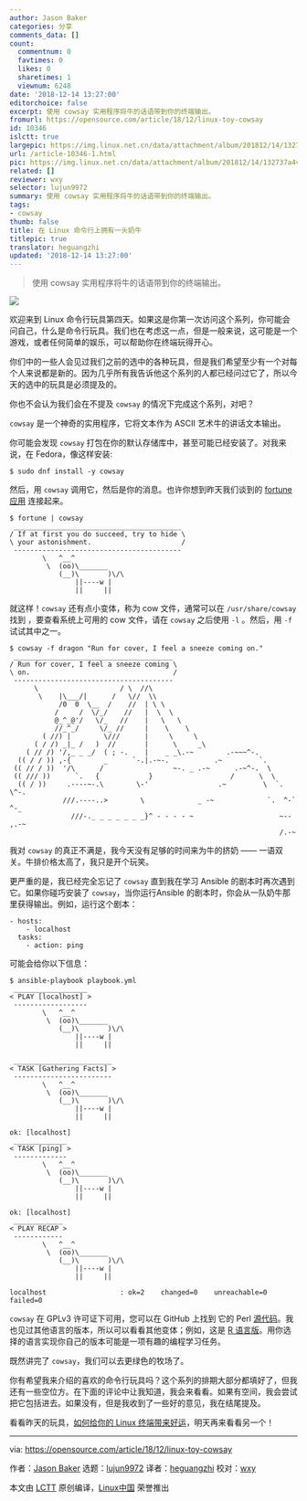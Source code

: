 ```yaml
---
author: Jason Baker
categories: 分享
comments_data: []
count:
  commentnum: 0
  favtimes: 0
  likes: 0
  sharetimes: 1
  viewnum: 6248
date: '2018-12-14 13:27:00'
editorchoice: false
excerpt: 使用 cowsay 实用程序将牛的话语带到你的终端输出。
fromurl: https://opensource.com/article/18/12/linux-toy-cowsay
id: 10346
islctt: true
largepic: https://img.linux.net.cn/data/attachment/album/201812/14/132737a4vjqeyp1ndm41vw.png
url: /article-10346-1.html
pic: https://img.linux.net.cn/data/attachment/album/201812/14/132737a4vjqeyp1ndm41vw.png.thumb.jpg
related: []
reviewer: wxy
selector: lujun9972
summary: 使用 cowsay 实用程序将牛的话语带到你的终端输出。
tags:
- cowsay
thumb: false
title: 在 Linux 命令行上拥有一头奶牛
titlepic: true
translator: heguangzhi
updated: '2018-12-14 13:27:00'
---
```



> 
> 使用 cowsay 实用程序将牛的话语带到你的终端输出。
> 
> 
> 


![](/data/attachment/album/201812/14/132737a4vjqeyp1ndm41vw.png)


欢迎来到 Linux 命令行玩具第四天。如果这是你第一次访问这个系列，你可能会问自己，什么是命令行玩具。我们也在考虑这一点，但是一般来说，这可能是一个游戏，或者任何简单的娱乐，可以帮助你在终端玩得开心。


你们中的一些人会见过我们之前的选中的各种玩具，但是我们希望至少有一个对每个人来说都是新的。因为几乎所有我告诉他这个系列的人都已经问过它了，所以今天的选中的玩具是必须提及的。


你也不会认为我们会在不提及 `cowsay` 的情况下完成这个系列，对吧？


`cowsay` 是一个神奇的实用程序，它将文本作为 ASCII 艺术牛的讲话文本输出。


你可能会发现 `cowsay` 打包在你的默认存储库中，甚至可能已经安装了。对我来说，在 Fedora，像这样安装:



```
$ sudo dnf install -y cowsay
```

然后，用 `cowsay` 调用它，然后是你的消息。也许你想到昨天我们谈到的 [fortune 应用](https://opensource.com/article/18/12/linux-toy-fortune) 连接起来。



```
$ fortune | cowsay
 _________________________________________
/ If at first you do succeed, try to hide \
\ your astonishment.                      /
 -----------------------------------------
        \   ^__^
         \  (oo)\_______
            (__)\       )\/\
                ||----w |
                ||     ||
```

就这样！`cowsay` 还有点小变体，称为 cow 文件，通常可以在 `/usr/share/cowsay` 找到 ，要查看系统上可用的 cow 文件，请在 `cowsay` 之后使用 `-l` 。然后，用 `-f` 试试其中之一。



```
$ cowsay -f dragon "Run for cover, I feel a sneeze coming on."
 _______________________________________
/ Run for cover, I feel a sneeze coming \
\ on.                                   /
 ---------------------------------------
      \                    / \  //\
       \    |\___/|      /   \//  \\
            /0  0  \__  /    //  | \ \    
           /     /  \/_/    //   |  \  \  
           @_^_@'/   \/_   //    |   \   \ 
           //_^_/     \/_ //     |    \    \
        ( //) |        \///      |     \     \
      ( / /) _|_ /   )  //       |      \     _\
    ( // /) '/,_ _ _/  ( ; -.    |    _ _\.-~        .-~~~^-.
  (( / / )) ,-{        _      `-.|.-~-.           .~         `.
 (( // / ))  '/\      /                 ~-. _ .-~      .-~^-.  \
 (( /// ))      `.   {            }                   /      \  \
  (( / ))     .----~-.\        \-'                 .~         \  `. \^-.
             ///.----..>        \             _ -~             `.  ^-`  ^-_
               ///-._ _ _ _ _ _ _}^ - - - - ~                     ~-- ,.-~
                                                                  /.-~
```

我对 `cowsay` 的真正不满是，我今天没有足够的时间来为牛的挤奶 —— 一语双关。牛排价格太高了，我只是开个玩笑。


更严重的是，我已经完全忘记了 `cowsay` 直到我在学习 Ansible 的剧本时再次遇到它。如果你碰巧安装了 `cowsay`，当你运行Ansible 的剧本时，你会从一队奶牛那里获得输出。例如，运行这个剧本：



```
- hosts:
    - localhost
  tasks:
    - action: ping
```

可能会给你以下信息：



```
$ ansible-playbook playbook.yml
 __________________
< PLAY [localhost] >
 ------------------
        \   ^__^
         \  (oo)\_______
            (__)\       )\/\
                ||----w |
                ||     ||

 ________________________
< TASK [Gathering Facts] >
 ------------------------
        \   ^__^
         \  (oo)\_______
            (__)\       )\/\
                ||----w |
                ||     ||

ok: [localhost]
 _____________
< TASK [ping] >
 -------------
        \   ^__^
         \  (oo)\_______
            (__)\       )\/\
                ||----w |
                ||     ||

ok: [localhost]
 ____________
< PLAY RECAP >
 ------------
        \   ^__^
         \  (oo)\_______
            (__)\       )\/\
                ||----w |
                ||     ||

localhost                  : ok=2    changed=0    unreachable=0    failed=0  
```

`cowsay` 在 GPLv3 许可证下可用，您可以在 GitHub 上找到 它的 Perl [源代码](https://github.com/tnalpgge/rank-amateur-cowsay)。我也见过其他语言的版本，所以可以看看其他变体；例如，这是 [R 语言版](https://github.com/sckott/cowsay)。用你选择的语言实现你自己的版本可能是一项有趣的编程学习任务。


既然讲完了 `cowsay`，我们可以去更绿色的牧场了。


你有希望我来介绍的喜欢的命令行玩具吗？这个系列的排期大部分都填好了，但我还有一些空位方。在下面的评论中让我知道，我会来看看。如果有空间，我会尝试把它包括进去。如果没有，但是我收到了一些好的意见，我在结尾提及。


看看昨天的玩具，[如何给你的 Linux 终端带来好运](https://opensource.com/article/18/12/linux-toy-fortune)，明天再来看看另一个！




---


via: <https://opensource.com/article/18/12/linux-toy-cowsay>


作者：[Jason Baker](https://opensource.com/users/jason-baker) 选题：[lujun9972](https://github.com/lujun9972) 译者：[heguangzhi](https://github.com/heguangzhi) 校对：[wxy](https://github.com/wxy)


本文由 [LCTT](https://github.com/LCTT/TranslateProject) 原创编译，[Linux中国](https://linux.cn/) 荣誉推出